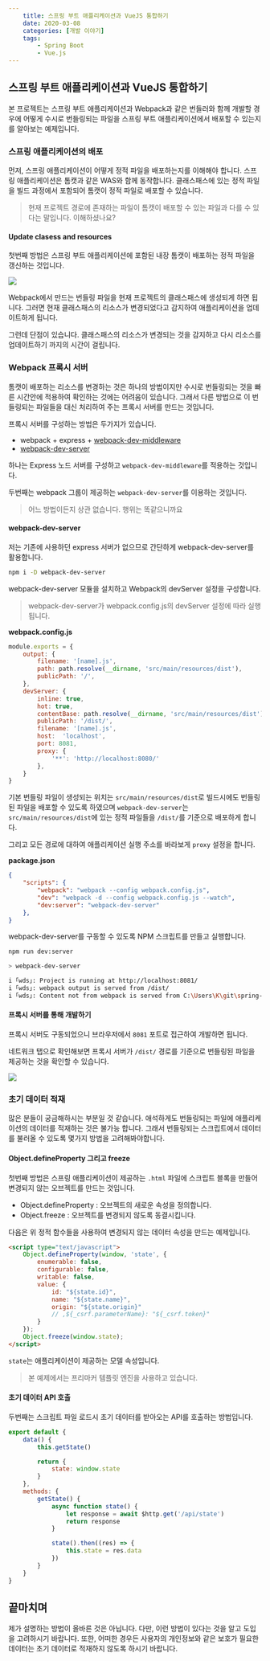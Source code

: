 ```yaml
---
    title: 스프링 부트 애플리케이션과 VueJS 통합하기
    date: 2020-03-08
    categories: [개발 이야기]
    tags:
        - Spring Boot
        - Vue.js
---
```


## 스프링 부트 애플리케이션과 VueJS 통합하기

본 프로젝트는 스프링 부트 애플리케이션과 Webpack과 같은 번들러와 함께 개발할 경우에 어떻게 수시로 번들링되는 파일을 스프링 부트 애플리케이션에서 배포할 수 있는지를 알아보는 예제입니다.

### 스프링 애플리케이션의 배포
먼저, 스프링 애플리케이션이 어떻게 정적 파일을 배포하는지를 이해해야 합니다. 스프링 애플리케이션은 톰캣과 같은 WAS와 함께 동작합니다. 클래스패스에 있는 정적 파일을 빌드 과정에서 포함되어 톰캣이 정적 파일로 배포할 수 있습니다.

> 현재 프로젝트 경로에 존재하는 파일이 톰캣이 배포할 수 있는 파일과 다를 수 있다는 말입니다. 이해하셨나요?

#### Update clasess and resources
첫번째 방법은 스프링 부트 애플리케이션에 포함된 내장 톰캣이 배포하는 정적 파일을 갱신하는 것입니다.

![](src/main/resources/static/images/configuration-update-classes-and-resources.PNG)

Webpack에서 만드는 번들링 파일을 현재 프로젝트의 클래스패스에 생성되게 하면 됩니다. 그러면 현재 클래스패스의 리소스가 변경되었다고 감지하여 애플리케이션을 업데이트하게 됩니다.

그런데 단점이 있습니다. 클래스패스의 리소스가 변경되는 것을 감지하고 다시 리소스를 업데이트하기 까지의 시간이 걸립니다.

### Webpack 프록시 서버
톰캣이 배포하는 리소스를 변경하는 것은 하나의 방법이지만 수시로 번들링되는 것을 빠른 시간안에 적용하여 확인하는 것에는 어려움이 있습니다. 그래서 다른 방법으로 이 번들링되는 파일들을 대신 처리하여 주는 프록시 서버를 만드는 것입니다.

프록시 서버를 구성하는 방법은 두가지가 있습니다.

- webpack + express + [webpack-dev-middleware](https://github.com/webpack/webpack-dev-middleware)
- [webpack-dev-server](https://github.com/webpack/webpack-dev-server)

하나는 Express 노드 서버를 구성하고 `webpack-dev-middleware`를 적용하는 것입니다.

두번째는 webpack 그룹이 제공하는 `webpack-dev-server`를 이용하는 것입니다.

> 어느 방법이든지 상관 없습니다. 행위는 똑같으니까요

#### webpack-dev-server
저는 기존에 사용하던 express 서버가 없으므로 간단하게 webpack-dev-server를 활용합니다.

```sh
npm i -D webpack-dev-server
```

webpack-dev-server 모듈을 설치하고 Webpack의 devServer 설정을 구성합니다.

> webpack-dev-server가 webpack.config.js의 devServer 설정에 따라 실행됩니다.

**webpack.config.js**
```js
module.exports = {
    output: {
        filename: '[name].js',
        path: path.resolve(__dirname, 'src/main/resources/dist'),
        publicPath: '/',
    },
    devServer: {
        inline: true,
        hot: true,
        contentBase: path.resolve(__dirname, 'src/main/resources/dist'),
        publicPath: '/dist/',
        filename: '[name].js',
        host:  'localhost',
        port: 8081,
        proxy: {
            '**': 'http://localhost:8080/'
        },
    }
}
```

기본 번들링 파일이 생성되는 위치는 `src/main/resources/dist`로 빌드시에도 번들링된 파일을 배포할 수 있도록 하였으며 `webpack-dev-server`는 `src/main/resources/dist`에 있는 정적 파일들을 `/dist/`를 기준으로 배포하게 합니다.

그리고 모든 경로에 대하여 애플리케이션 실행 주소를 바라보게 `proxy` 설정을 합니다.

**package.json**
```json
{
    "scripts": {
        "webpack": "webpack --config webpack.config.js",
        "dev": "webpack -d --config webpack.config.js --watch",
        "dev:server": "webpack-dev-server"
    },
}
```

webpack-dev-server를 구동할 수 있도록 NPM 스크립트를 만들고 실행합니다.

```sh
npm run dev:server

> webpack-dev-server

i ｢wds｣: Project is running at http://localhost:8081/
i ｢wds｣: webpack output is served from /dist/
i ｢wds｣: Content not from webpack is served from C:\Users\K\git\spring-demo-vuejs\src\main\resources\dist
```

#### 프록시 서버를 통해 개발하기
프록시 서버도 구동되었으니 브라우저에서 `8081` 포트로 접근하여 개발하면 됩니다.

네트워크 탭으로 확인해보면 프록시 서버가 `/dist/` 경로를 기준으로 번들링된 파일을 제공하는 것을 확인할 수 있습니다.

![](src/main/resources/static/images/webpack-dev-server-network.PNG)  

### 초기 데이터 적재
많은 분들이 궁금해하시는 부분일 것 같습니다. 애석하게도 번들링되는 파일에 애플리케이션의 데이터를 적재하는 것은 불가능 합니다. 그래서 번들링되는 스크립트에서 데이터를 불러올 수 있도록 몇가지 방법을 고려해봐야합니다.

#### Object.defineProperty 그리고 freeze
첫번째 방법은 스프링 애플리케이션이 제공하는 `.html` 파일에 스크립트 블록을 만들어 변경되지 않는 오브젝트를 만드는 것입니다.

- Object.defineProperty : 오브젝트의 새로운 속성을 정의합니다.
- Object.freeze : 오브젝트를 변경되지 않도록 동결시킵니다.

다음은 위 정적 함수들을 사용하여 변경되지 않는 데이터 속성을 만드는 예제입니다.

```html
<script type="text/javascript">
    Object.defineProperty(window, 'state', {
        enumerable: false,
        configurable: false,
        writable: false,
        value: {
            id: "${state.id}",
            name: "${state.name}",
            origin: "${state.origin}"
            // ,${_csrf.parameterName}: "${_csrf.token}"
        }
    });
    Object.freeze(window.state);
</script>
```

`state`는 애플리케이션이 제공하는 모델 속성입니다.

> 본 예제에서는 프리마커 템플릿 엔진을 사용하고 있습니다.

#### 초기 데이터 API 호출
두번째는 스크립트 파일 로드시 초기 데이터를 받아오는 API를 호출하는 방법입니다. 

```js
export default {
    data() {
        this.getState()

        return {
            state: window.state
        }
    },
    methods: {
        getState() {
            async function state() {
                let response = await $http.get('/api/state')
                return response
            }

            state().then((res) => {
                this.state = res.data
            })
        }
    }
}
```

## 끝마치며
제가 설명하는 방법이 올바른 것은 아닙니다. 다만, 이런 방법이 있다는 것을 알고 도입을 고려하시기 바랍니다. 또한, 어떠한 경우든 사용자의 개인정보와 같은 보호가 필요한 데이터는 초기 데이터로 적재하지 않도록 하시기 바랍니다.

